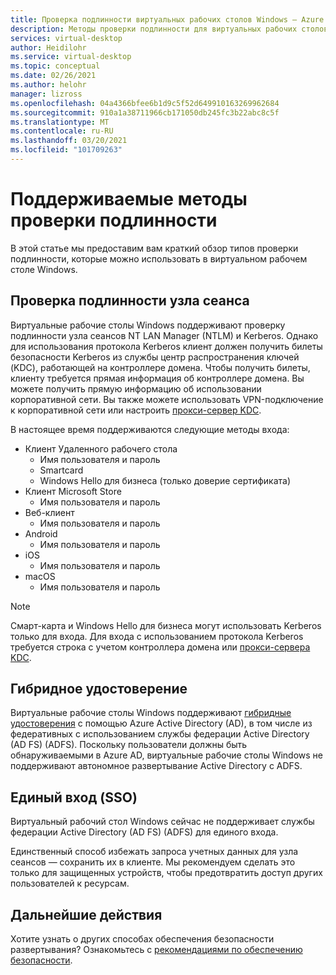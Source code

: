 ```yaml
---
title: Проверка подлинности виртуальных рабочих столов Windows — Azure
description: Методы проверки подлинности для виртуальных рабочих столов Windows.
services: virtual-desktop
author: Heidilohr
ms.service: virtual-desktop
ms.topic: conceptual
ms.date: 02/26/2021
ms.author: helohr
manager: lizross
ms.openlocfilehash: 04a4366bfee6b1d9c5f52d649910163269962684
ms.sourcegitcommit: 910a1a38711966cb171050db245fc3b22abc8c5f
ms.translationtype: MT
ms.contentlocale: ru-RU
ms.lasthandoff: 03/20/2021
ms.locfileid: "101709263"
---
```

# <a name="supported-authentication-methods"></a>Поддерживаемые методы проверки подлинности

В этой статье мы предоставим вам краткий обзор типов проверки подлинности, которые можно использовать в виртуальном рабочем столе Windows.

## <a name="session-host-authentication"></a>Проверка подлинности узла сеанса

Виртуальные рабочие столы Windows поддерживают проверку подлинности узла сеансов NT LAN Manager (NTLM) и Kerberos. Однако для использования протокола Kerberos клиент должен получить билеты безопасности Kerberos из службы центр распространения ключей (KDC), работающей на контроллере домена. Чтобы получить билеты, клиенту требуется прямая информация об контроллере домена. Вы можете получить прямую информацию об использовании корпоративной сети. Вы также можете использовать VPN-подключение к корпоративной сети или настроить [прокси-сервер KDC](key-distribution-center-proxy.md).

В настоящее время поддерживаются следующие методы входа:

- Клиент Удаленного рабочего стола
    - Имя пользователя и пароль
    - Smartcard
    - Windows Hello для бизнеса (только доверие сертификата)
- Клиент Microsoft Store
    - Имя пользователя и пароль
- Веб-клиент
    - Имя пользователя и пароль
- Android
    - Имя пользователя и пароль
- iOS
    - Имя пользователя и пароль
- macOS
    - Имя пользователя и пароль

>[!NOTE]
>Смарт-карта и Windows Hello для бизнеса могут использовать Kerberos только для входа. Для входа с использованием протокола Kerberos требуется строка с учетом контроллера домена или [прокси-сервера KDC](key-distribution-center-proxy.md).

## <a name="hybrid-identity"></a>Гибридное удостоверение

Виртуальные рабочие столы Windows поддерживают [гибридные удостоверения](../active-directory/hybrid/whatis-hybrid-identity.md) с помощью Azure Active Directory (AD), в том числе из федеративных с использованием службы федерации Active Directory (AD FS) (ADFS). Поскольку пользователи должны быть обнаруживаемыми в Azure AD, виртуальные рабочие столы Windows не поддерживают автономное развертывание Active Directory с ADFS.

## <a name="single-sign-on-sso"></a>Единый вход (SSO)

Виртуальный рабочий стол Windows сейчас не поддерживает службы федерации Active Directory (AD FS) (ADFS) для единого входа.

Единственный способ избежать запроса учетных данных для узла сеансов — сохранить их в клиенте. Мы рекомендуем сделать это только для защищенных устройств, чтобы предотвратить доступ других пользователей к ресурсам.

## <a name="next-steps"></a>Дальнейшие действия

Хотите узнать о других способах обеспечения безопасности развертывания? Ознакомьтесь с [рекомендациями по обеспечению безопасности](security-guide.md).
